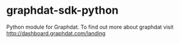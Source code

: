 graphdat-sdk-python
===================

Python module for Graphdat. To find out more about graphdat visit http://dashboard.graphdat.com/landing
